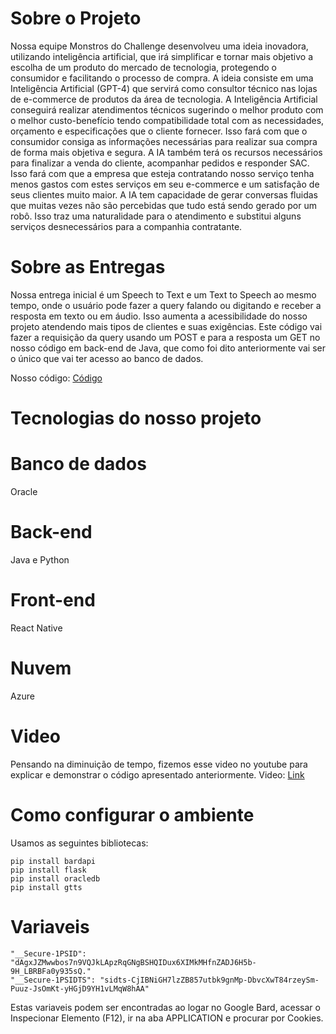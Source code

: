 # Sobre o Projeto
Nossa equipe Monstros do Challenge desenvolveu uma ideia inovadora, utilizando inteligência artificial, que irá simplificar e tornar mais objetivo a escolha de um produto do mercado de tecnologia, protegendo o consumidor e facilitando o processo de compra.
A ideia consiste em uma Inteligência Artificial (GPT-4) que servirá como consultor técnico nas lojas de e-commerce de produtos da área de tecnologia. A Inteligência Artificial conseguirá realizar atendimentos técnicos sugerindo o melhor produto com o melhor custo-benefício tendo compatibilidade total com as necessidades, orçamento e especificações que o cliente fornecer. Isso fará com que o consumidor consiga as informações necessárias para realizar sua compra de forma mais objetiva e segura. A IA também terá os recursos necessários para finalizar a venda do cliente, acompanhar pedidos e responder SAC. 
Isso fará com que a empresa que esteja contratando nosso serviço tenha menos gastos com estes serviços em seu e-commerce e um satisfação de seus clientes muito maior. A IA tem capacidade de gerar conversas fluidas que muitas vezes não são percebidas que tudo está sendo gerado por um robô. Isso traz uma naturalidade para o atendimento e substitui alguns serviços desnecessários para a companhia contratante.
 
# Sobre as Entregas
Nossa entrega inicial é um Speech to Text e um Text to Speech ao mesmo tempo, onde o usuário pode fazer a query falando ou digitando e receber a resposta em texto ou em áudio. Isso aumenta a acessibilidade do nosso projeto atendendo mais tipos de clientes e suas exigências. Este código vai fazer a requisição da query usando um POST e para a resposta um GET no nosso código em back-end de Java, que como foi dito anteriormente vai ser o único que vai ter acesso ao banco de dados.

Nosso código: [Código](challenge.py)

# Tecnologias do nosso projeto
# Banco de dados
Oracle
# Back-end
Java e Python
# Front-end
React Native
# Nuvem
Azure

# Video
Pensando na diminuição de tempo, fizemos esse video no youtube para explicar e demonstrar o código apresentado anteriormente.
Video: [Link](https://youtu.be/sFFGD-n7S0Y)

# Como configurar o ambiente
Usamos as seguintes bibliotecas:

````
pip install bardapi
pip install flask
pip install oracledb
pip install gtts
````

# Variaveis
````
"__Secure-1PSID": "dAgxJZMwwbos7n9VQJkLApzRqGNgBSHQIDux6XIMkMHfnZADJ6H5b-9H_LBRBFa0y935sQ."
"__Secure-1PSIDTS": "sidts-CjIBNiGH7lzZB857utbk9gnMp-DbvcXwT84rzeySm-Puuz-JsOmKt-yHGjD9YH1vLMqW8hAA"
````

Estas variaveis podem ser encontradas ao logar no Google Bard, acessar o Inspecionar Elemento (F12), ir na aba APPLICATION e procurar por Cookies.
